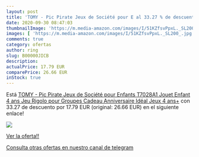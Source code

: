```yaml
---
layout: post
title: 'TOMY - Pic Pirate Jeux de Société pour E al 33.27 % de descuento'
date: 2020-09-30 08:47:03
thumbnailImage: 'https://m.media-amazon.com/images/I/51KZfsvPpxL._SL200_.jpg'
images: [ 'https://m.media-amazon.com/images/I/51KZfsvPpxL._SL200_.jpg' ]
comments: true
category: ofertas
author: ring
slug: B00000JICB
description:
actualPrice: 17.79 EUR
comparePrice: 26.66 EUR
inStock: true
---
```


Está [TOMY - Pic Pirate Jeux de Société pour Enfants T7028A1  Jouet Enfant 4 ans  Jeu Rigolo pour Groupes  Cadeau Anniversaire Idéal  Jeux 4 ans+](https://www.amazon.com/dp/B00000JICB/?tag=redken08-20) con 33.27 de descuento por 17.79 EUR (original: 26.66 EUR) en el siguiente enlace!

[![](https://m.media-amazon.com/images/I/51KZfsvPpxL._SL200_.jpg)](https://www.amazon.com/dp/B00000JICB/?tag=redken08-20)

[Ver la oferta!!](https://www.amazon.com/dp/B00000JICB/?tag=redken08-20)

[Consulta otras ofertas en nuestro canal de telegram](https://t.me/s/ofertas25)
